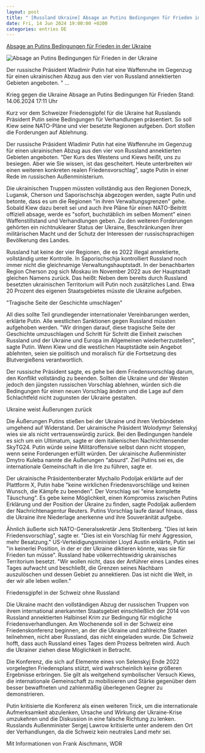 ```yaml
---
layout: post
title: " [Russland Ukraine] Absage an Putins Bedingungen für Frieden in der Ukraine"
date: Fri, 14 Jun 2024 19:00:00 +0200
categories: entries DE
---
```

[Absage an Putins Bedingungen für Frieden in der Ukraine](https://www.tagesschau.de/ausland/europa/putin-vorschlag-friedensgespraeche-ukraine-100.html)

![Absage an Putins Bedingungen für Frieden in der Ukraine](https://images.tagesschau.de/image/7a1581ac-db31-4cbf-b244-3355c681cf6f/AAABkBdYmjQ/AAABjwnlFvA/16x9-1280/putin-1240.jpg)

Der russische Präsident Wladimir Putin hat eine Waffenruhe im Gegenzug für einen ukrainischen Abzug aus den vier von Russland annektierten Gebieten angeboten. " ...

Krieg gegen die Ukraine Absage an Putins Bedingungen für Frieden Stand: 14.06.2024 17:11 Uhr

Kurz vor dem Schweizer Friedensgipfel für die Ukraine hat Russlands Präsident Putin seine Bedingungen für Verhandlungen präsentiert. So soll Kiew seine NATO-Pläne und vier besetzte Regionen aufgeben. Dort stoßen die Forderungen auf Ablehnung.

Der russische Präsident Wladimir Putin hat eine Waffenruhe im Gegenzug für einen ukrainischen Abzug aus den vier von Russland annektierten Gebieten angeboten. "Der Kurs des Westens und Kiews heißt, uns zu besiegen. Aber wie Sie wissen, ist das gescheitert. Heute unterbreiten wir einen weiteren konkreten realen Friedensvorschlag", sagte Putin in einer Rede im russischen Außenministerium.

Die ukrainischen Truppen müssten vollständig aus den Regionen Donezk, Lugansk, Cherson und Saporischschja abgezogen werden, sagte Putin und betonte, dass es um die Regionen "in ihren Verwaltungsgrenzen" gehe. Sobald Kiew dazu bereit sei und auch ihre Pläne für einen NATO-Beitritt offiziell absage, werde es "sofort, buchstäblich im selben Moment" einen Waffenstillstand und Verhandlungen geben. Zu den weiteren Forderungen gehörten ein nichtnuklearer Status der Ukraine, Beschränkungen ihrer militärischen Macht und der Schutz der Interessen der russischsprachigen Bevölkerung des Landes.

Russland hat keine der vier Regionen, die es 2022 illegal annektierte, vollständig unter Kontrolle. In Saporischschja kontrolliert Russland noch immer nicht die gleichnamige Verwaltungshauptstadt. In der benachbarten Region Cherson zog sich Moskau im November 2022 aus der Hauptstadt gleichen Namens zurück. Das heißt: Neben dem bereits durch Russland besetzten ukrainischen Territorium will Putin noch zusätzliches Land. Etwa 20 Prozent des eigenen Staatsgebietes müsste die Ukraine aufgeben.

"Tragische Seite der Geschichte umschlagen"

All dies sollte Teil grundlegender internationaler Vereinbarungen werden, erklärte Putin. Alle westlichen Sanktionen gegen Russland müssten aufgehoben werden. "Wir dringen darauf, diese tragische Seite der Geschichte umzuschlagen und Schritt für Schritt die Einheit zwischen Russland und der Ukraine und Europa im Allgemeinen wiederherzustellen", sagte Putin. Wenn Kiew und die westlichen Hauptstädte sein Angebot ablehnten, seien sie politisch und moralisch für die Fortsetzung des Blutvergießens verantwortlich.

Der russische Präsident sagte, es gehe bei dem Friedensvorschlag darum, den Konflikt vollständig zu beenden. Sollten die Ukraine und der Westen jedoch den jüngsten russischen Vorschlag ablehnen, würden sich die Bedingungen für einen neuen Vorschlag ändern und die Lage auf dem Schlachtfeld nicht zugunsten der Ukraine gestalten.

Ukraine weist Äußerungen zurück

Die Äußerungen Putins stießen bei der Ukraine und ihren Verbündeten umgehend auf Widerstand. Der ukrainische Präsident Wolodymyr Selenskyj wies sie als nicht vertrauenswürdig zurück. Bei den Bedingungen handele es sich um ein Ultimatum, sagte er dem italienischen Nachrichtensender SkyTG24. Putin würde seine Militäroffensive selbst dann nicht stoppen, wenn seine Forderungen erfüllt würden. Der ukrainische Außenminister Dmytro Kuleba nannte die Äußerungen "absurd". Ziel Putins sei es, die internationale Gemeinschaft in die Irre zu führen, sagte er.

Der ukrainische Präsidentenberater Mychailo Podoljak erklärte auf der Plattform X, Putin habe "keine wirklichen Friedensvorschläge und keinen Wunsch, die Kämpfe zu beenden". Der Vorschlag sei "eine komplette Täuschung". Es gebe keine Möglichkeit, einen Kompromiss zwischen Putins Erklärung und der Position der Ukraine zu finden, sagte Podoljak außerdem der Nachrichtenagentur Reuters. Putins Vorschlag laufe darauf hinaus, dass die Ukraine ihre Niederlage anerkenne und ihre Souveränität aufgebe.

Ähnlich äußerte sich NATO-Generalsekretär Jens Stoltenberg. "Dies ist kein Friedensvorschlag", sagte er. "Dies ist ein Vorschlag für mehr Aggression, mehr Besatzung." US-Verteidigungsminister Lloyd Austin erklärte, Putin sei "in keinerlei Position, in der er der Ukraine diktieren könnte, was sie für Frieden tun müsse". Russland habe völkerrechtswidrig ukrainisches Territorium besetzt. "Wir wollen nicht, dass der Anführer eines Landes eines Tages aufwacht und beschließt, die Grenzen seines Nachbarn auszulöschen und dessen Gebiet zu annektieren. Das ist nicht die Welt, in der wir alle leben wollen."

Friedensgipfel in der Schweiz ohne Russland

Die Ukraine macht den vollständigen Abzug der russischen Truppen von ihrem international anerkannten Staatsgebiet einschließlich der 2014 von Russland annektierten Halbinsel Krim zur Bedingung für mögliche Friedensverhandlungen. Am Wochenende soll in der Schweiz eine Friedenskonferenz beginnen, an der die Ukraine und zahlreiche Staaten teilnehmen, nicht aber Russland, das nicht eingeladen wurde. Die Schweiz hofft, dass auch Russland eines Tages dem Prozess beitreten wird. Auch die Ukrainer ziehen diese Möglichkeit in Betracht.

Die Konferenz, die sich auf Elemente eines von Selenskyj Ende 2022 vorgelegten Friedensplans stützt, wird wahrscheinlich keine größeren Ergebnisse erbringen. Sie gilt als weitgehend symbolischer Versuch Kiews, die internationale Gemeinschaft zu mobilisieren und Stärke gegenüber dem besser bewaffneten und zahlenmäßig überlegenen Gegner zu demonstrieren.

Putin kritisierte die Konferenz als einen weiteren Trick, um die internationale Aufmerksamkeit abzulenken, Ursache und Wirkung der Ukraine-Krise umzukehren und die Diskussion in eine falsche Richtung zu lenken. Russlands Außenminister Sergej Lawrow kritisierte unter anderem den Ort der Verhandlungen, da die Schweiz kein neutrales Land mehr sei.

Mit Informationen von Frank Aischmann, WDR

